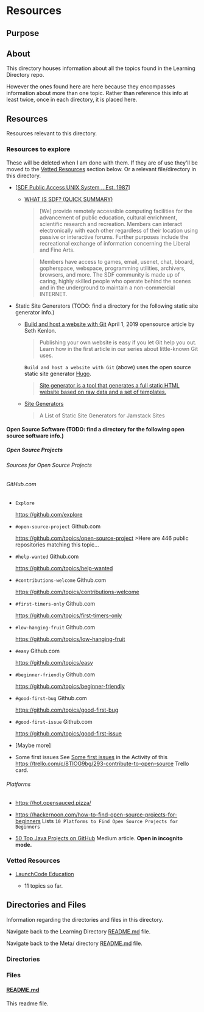 # Resources

## Purpose

<!-- The purpose of this directory is to [...]. -->

## About

This directory houses information about all the topics found in the Learning Directory repo.

However the ones found here are here because they encompasses information about more than one topic. Rather than reference this info at least twice, once in each directory, it is placed here.

## Resources

Resources relevant to this directory.

### Resources to explore

These will be deleted when I am done with them. If they are of use they'll be moved to the [Vetted Resources](#vetted-resources) section below. Or a relevant file/directory in this directory.

- [[SDF Public Access UNIX System .. Est. 1987]](https://sdf.org/)

  - [WHAT IS SDF? (QUICK SUMMARY)](https://sdf.org/?faq?BASICS?01)

    > [We] provide remotely accessible computing facilities for the advancement of public education, cultural enrichment, scientific research and recreation. Members can interact electronically with each other regardless of their location using passive or interactive forums. Further purposes include the recreational exchange of information concerning the Liberal and Fine Arts.

    > Members have access to games, email, usenet, chat, bboard, gopherspace, webspace, programming utilities, archivers, browsers, and more. The SDF community is made up of caring, highly skilled people who operate behind the scenes and in the underground to maintain a non-commercial INTERNET.

- Static Site Generators (TODO: find a directory for the following static site generator info.)

  - [Build and host a website with Git](https://opensource.com/article/19/4/building-hosting-website-git) April 1, 2019 opensource article by Seth Kenlon.

    > Publishing your own website is easy if you let Git help you out. Learn how in the first article in our series about little-known Git uses.

    `Build and host a website with Git` (above) uses the open source static site generator [Hugo](https://gohugo.io/).

    > [Site generator is a tool that generates a full static HTML website based on raw data and a set of templates.](https://www.cloudflare.com/learning/performance/static-site-generator/#:~:text=A%20static%20site%20generator%20is,to%20users%20ahead%20of%20time.)

  - [Site Generators](https://jamstack.org/generators/)
    > A List of Static Site Generators for Jamstack Sites

#### Open Source Software (TODO: find a directory for the following open source software info.)

##### Open Source Projects

###### Sources for Open Source Projects

###### GitHub\.com

- `Explore`

  https://github.com/explore

- `#open-source-project` Github\.com

  https://github.com/topics/open-source-project >Here are 446 public repositories matching this topic...

- `#help-wanted` Github\.com

  https://github.com/topics/help-wanted

- `#contributions-welcome` Github\.com

  https://github.com/topics/contributions-welcome

- `#first-timers-only` Github\.com

  https://github.com/topics/first-timers-only

- `#low-hanging-fruit` Github\.com

  https://github.com/topics/low-hanging-fruit

- `#easy` Github\.com

  https://github.com/topics/easy

- `#beginner-friendly` Github\.com

  https://github.com/topics/beginner-friendly

- `#good-first-bug` Github\.com

  https://github.com/topics/good-first-bug

- `#good-first-issue` Github\.com

  https://github.com/topics/good-first-issue

- [Maybe more]

- Some first issues
  See [Some first issues](https://trello.com/c/8TIOG9bg/293-contribute-to-open-source#comment-650b66c327d1b2646214bced) in the Activity of this https://trello.com/c/8TIOG9bg/293-contribute-to-open-source
  Trello card.

###### Platforms

- https://hot.opensauced.pizza/

- https://hackernoon.com/how-to-find-open-source-projects-for-beginners
  Lists `10 Platforms to Find Open Source Projects for Beginners`

- [50 Top Java Projects on GitHub](https://medium.com/issuehunt/50-top-java-projects-on-github-adbfe9f67dbc) Medium article. **Open in incognito mode.**

### Vetted Resources

- [LaunchCode Education](https://education.launchcode.org/)

  - 11 topics so far.

## Directories and Files

Information regarding the directories and files in this directory.

<!-- Navigate back to the [parent_readme_file/ README.md](../README.md) -->

Navigate back to the Learning Directory [README.md](../README.md) file.

Navigate back to the Meta/ directory [README.md](../Meta/README.md) file.

### Directories

<!-- #### [directory_name/](./path_to_directory)

[About_this_directory.]

[More_info_about_this_directory.]

The `directory_name/` [README.md](./directory_name/README.md) file. -->

### Files

<!-- #### [name_of_other_file_in_here.extension]()

[About_this_file.]

[More_info_about_this_file.] -->

#### [README.md](./README.md)

This readme file.
